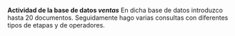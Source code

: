 **Actividad de la base de datos *ventas***
En dicha base de datos introduzco hasta 20 documentos. Seguidamente hago varias consultas con diferentes tipos de etapas y de operadores.